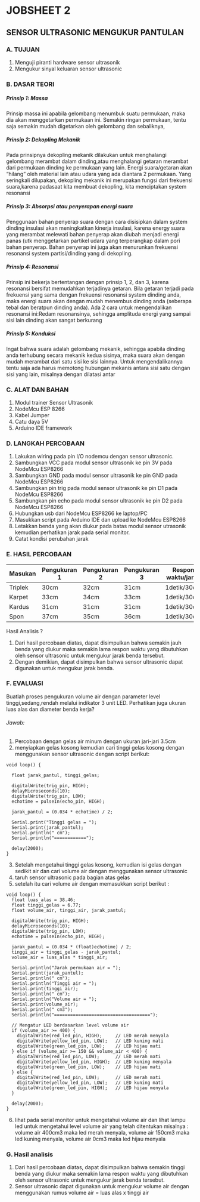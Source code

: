 # JOBSHEET 2
## SENSOR ULTRASONIC MENGUKUR PANTULAN

### A. TUJUAN

1. Menguji piranti hardware sensor ultrasonik
2. Mengukur sinyal keluaran sensor ultrasonic

### B. DASAR TEORI

##### Prinsip 1: Massa

Prinsip massa ini apabila gelombang menumbuk suatu permukaan, maka dia
akan menggetarkan permukaan ini. Semakin ringan permukaan, tentu saja semakin
mudah digetarkan oleh gelombang dan sebaliknya,

##### Prinsip 2: Dekopling Mekanik

Pada prinsipnya dekopling mekanik dilakukan untuk menghalangi gelombang
merambat dalam dinding,atau menghalangi getaran merambat dari permukaan dinding
ke permukaan yang lain. Energi suara/getaran akan “hilang” oleh material lain atau
udara yang ada diantara 2 permukaan. Yang seringkali dilupakan, dekopling mekanik
ini merupakan fungsi dari frekuensi suara,karena padasaat kita membuat dekopling,
kita menciptakan system resonansi

##### Prinsip 3: Absorpsi atau penyerapan energi suara

Penggunaan bahan penyerap suara dengan cara disisipkan dalam system
dinding insulasi akan meningkatkan kinerja insulasi, karena energy suara yang
merambat melewati bahan penyerap akan diubah menjadi energi panas (utk
menggetarkan partikel udara yang terperangkap dalam pori bahan penyerap. Bahan
penyerap ini juga akan menurunkan frekuensi resonansi system partisi/dinding
yang di dekopling.

##### Prinsip 4: Resonansi

Prinsip ini bekerja bertentangan dengan prinsip 1, 2, dan 3, karena resonansi
bersifat memudahkan terjadinya getaran. Bila getaran terjadi pada frekuensi yang sama
dengan frekuensi resonansi system dinding anda, maka energi suara akan dengan mudah
menembus dinding anda (seberapa tebal dan beratpun dinding anda). Ada 2 cara untuk
mengendalikan resonansi ini:Redam resonansinya, sehingga amplituda energi yang
sampai sisi lain dinding akan sangat berkurang

##### Prinsip 5: Konduksi

Ingat bahwa suara adalah gelombang mekanik, sehingga apabila dinding anda terhubung
secara mekanik kedua sisinya, maka suara akan dengan mudah merambat dari satu sisi ke
sisi lainnya. Untuk mengendalikannya tentu saja ada harus memotong hubungan mekanis
antara sisi satu dengan sisi yang lain, misalnya dengan dilatasi antar


### C. ALAT DAN BAHAN

1. Modul trainer Sensor Ultrasonik
2. NodeMcu ESP 8266
3. Kabel Jumper
4. Catu daya 5V
5. Arduino IDE framework

### D. LANGKAH PERCOBAAN

1. Lakukan wiring pada pin I/O nodemcu dengan sensor ultrasonic.
2. Sambungkan VCC pada modul sensor ultrasonik ke pin 3V pada NodeMcu ESP8266
3. Sambungkan GND pada modul sensor ultrasonik ke pin GND pada NodeMcu ESP8266
4. Sambungkan pin trig pada modul sensor ultrasonik ke pin D1 pada NodeMcu ESP8266
5. Sambungkan pin echo pada modul sensor ultrasonik ke pin D2 pada NodeMcu ESP8266
6. Hubungkan usb dari NodeMcu ESP8266 ke laptop/PC
7. Masukkan script pada Arduino IDE dan upload ke NodeMcu ESP8266
8. Letakkan benda yang akan diukur pada batas modul sensor utrasonik kemudian perhatikan jarak pada serial monitor.
9. Catat kondisi perubahan jarak

### E. HASIL PERCOBAAN

| Masukan       | Pengukuran 1          | Pengukuran 2          | Pengukuran 3          | Respon waktu/jarak          |
|---------------|-----------------------|-----------------------|-----------------------|-----------------------------|
| Triplek       | 30cm                  |  32cm                 |  31cm                 |  1detik/30cm                |
| Karpet        | 33cm                  |  34cm                 |  33cm                 |  1detik/30cm                |
| Kardus        | 31cm                  |  31cm                 |  31cm                 |  1detik/30cm                |
| Spon          | 37cm                  |  35cm                 |  36cm                 |  1detik/30cm                |

Hasil Analisis ?
1.  Dari hasil percobaan diatas, dapat disimpulkan bahwa semakin jauh benda yang diukur maka semakin lama respon waktu yang dibutuhkan oleh sensor ultrasonic untuk mengukur jarak benda tersebut.
2.  Dengan demikian, dapat disimpulkan bahwa sensor ultrasonic dapat digunakan untuk mengukur jarak benda.

### F. EVALUASI

Buatlah proses pengukuran volume air dengan parameter level tinggi,sedang,rendah melalui
indikator 3 unit LED. Perhatikan juga ukuran luas alas dan diameter benda kerja? 

###### Jawab:
1. Percobaan dengan gelas air minum dengan ukuran jari-jari 3.5cm
2. menyiapkan gelas kosong kemudian cari tinggi gelas kosong dengan menggunakan sensor ultrasonic
dengan script berikut:
```
void loop() {
  
  float jarak_pantul, tinggi_gelas;

  digitalWrite(trig_pin, HIGH);
  delayMicroseconds(10);
  digitalWrite(trig_pin, LOW);
  echotime = pulseIn(echo_pin, HIGH);

  jarak_pantul = (0.034 * echotime) / 2;

  Serial.print("Tinggi gelas = ");
  Serial.print(jarak_pantul);
  Serial.println(" cm");
  Serial.println("============");

  delay(2000);
}
```
3. Setelah mengetahui tinggi gelas kosong, kemudian isi gelas dengan sedikit air dan cari volume air dengan menggunakan sensor ultrasonic
4. taruh sensor ultrasonic pada bagian atas gelas
5. setelah itu cari volume air dengan memasukkan script berikut :
```
void loop() {
  float luas_alas = 38.46;
  float tinggi_gelas = 6.77;
  float volume_air, tinggi_air, jarak_pantul;

  digitalWrite(trig_pin, HIGH);
  delayMicroseconds(10);
  digitalWrite(trig_pin, LOW);
  echotime = pulseIn(echo_pin, HIGH);

  jarak_pantul = (0.034 * (float)echotime) / 2;
  tinggi_air = tinggi_gelas - jarak_pantul;
  volume_air = luas_alas * tinggi_air;

  Serial.println("Jarak permukaan air = ");
  Serial.print(jarak_pantul);
  Serial.println(" cm");
  Serial.println("Tinggi air = ");
  Serial.print(tinggi_air);
  Serial.println(" cm");
  Serial.println("Volume air = ");
  Serial.print(volume_air);
  Serial.println(" cm3");
  Serial.println("====================================");

  // Mengatur LED berdasarkan level volume air
  if (volume_air >= 400) {
    digitalWrite(red_led_pin, HIGH);     // LED merah menyala
    digitalWrite(yellow_led_pin, LOW);   // LED kuning mati
    digitalWrite(green_led_pin, LOW);    // LED hijau mati
  } else if (volume_air >= 150 && volume_air < 400) {
    digitalWrite(red_led_pin, LOW);      // LED merah mati
    digitalWrite(yellow_led_pin, HIGH);  // LED kuning menyala
    digitalWrite(green_led_pin, LOW);    // LED hijau mati
  } else {
    digitalWrite(red_led_pin, LOW);      // LED merah mati
    digitalWrite(yellow_led_pin, LOW);   // LED kuning mati
    digitalWrite(green_led_pin, HIGH);   // LED hijau menyala
  }

  delay(2000);
}
```
6. lihat pada serial monitor untuk mengetahui volume air dan lihat lampu led untuk mengetahui level volume air yang telah ditentukan misalnya : volume air 400cm3 maka led merah menyala, volume air 150cm3 maka led kuning menyala, volume air 0cm3 maka led hijau menyala

### G. Hasil analisis
1. Dari hasil percobaan diatas, dapat disimpulkan bahwa semakin tinggi benda yang diukur maka semakin lama respon waktu yang dibutuhkan oleh sensor ultrasonic untuk mengukur jarak benda tersebut.
2. Sensor ultrasonic dapat digunakan untuk mengukur volume air dengan menggunakan rumus volume air = luas alas x tinggi air